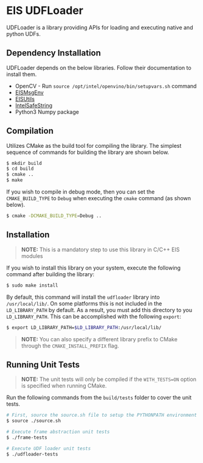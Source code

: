 # EIS UDFLoader

UDFLoader is a library providing APIs for loading and executing native and python UDFs.

## Dependency Installation

UDFLoader depends on the below libraries. Follow their documentation to install them.
* OpenCV - Run `source /opt/intel/openvino/bin/setupvars.sh` command
* [EISMsgEnv](../EISMsgEnv/README.md)
* [EISUtils](../../util/c/README.md)
* [IntelSafeString](../IntelSafeString/README.md)
* Python3 Numpy package

## Compilation

Utilizes CMake as the build tool for compiling the library. The simplest sequence of commands for building the library are
shown below.

```sh
$ mkdir build
$ cd build
$ cmake ..
$ make
```

If you wish to compile in debug mode, then you can set
the `CMAKE_BUILD_TYPE` to `Debug` when executing the `cmake` command (as shown
below).

```sh
$ cmake -DCMAKE_BUILD_TYPE=Debug ..
```

## Installation

> **NOTE:** This is a mandatory step to use this library in
> C/C++ EIS modules

If you wish to install this library on your system, execute the
following command after building the library:

```sh
$ sudo make install
```

By default, this command will install the `udfloader` library into
`/usr/local/lib/`. On some platforms this is not included in the `LD_LIBRARY_PATH`
by default. As a result, you must add this directory to you `LD_LIBRARY_PATH`. This can
be accomplished with the following `export`:

```sh
$ export LD_LIBRARY_PATH=$LD_LIBRARY_PATH:/usr/local/lib/
```
> **NOTE:** You can also specify a different library prefix to CMake through
> the `CMAKE_INSTALL_PREFIX` flag.

## Running Unit Tests

> **NOTE:** The unit tests will only be compiled if the `WITH_TESTS=ON` option
> is specified when running CMake.

Run the following commands from the `build/tests` folder to cover the unit
tests.

```sh
# First, source the source.sh file to setup the PYTHONPATH environment
$ source ./source.sh

# Execute frame abstraction unit tests
$ ./frame-tests

# Execute UDF loader unit tests
$ ./udfloader-tests
```
